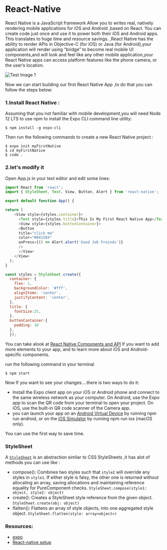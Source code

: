 # React-Native 

React Native is a JavaScript framework Allow you to writes real, natively rendering mobile applications for iOS and Android ,based on React.
You can create code just once and use it to power both their iOS and Android apps. This translates to huge time and resource savings. ,React Native has the ability to render APIs in Objective-C (for iOS) or Java (for Android),your application will render using “bridge” to become real mobile UI components,and will look and feel like any other mobile application,your React Native apps can access platform features like the phone camera, or the user’s location.

![Test Image 1](https://www.netguru.com/hs-fs/hubfs/image10-Jul-03-2020-11-20-54-82-AM.png?width=1600&name=image10-Jul-03-2020-11-20-54-82-AM.png)

Now we can start building our first React Native App ,to do that you can follow the steps below:
### 1.Install React Native :
Assuming that you not familiar with mobile development,you will need Node 12 LTS to use npm to install the Expo CLI command line utility:
```
$ npm install -g expo-cli
```
Then run the following commands to create a new React Native project :
```
$ expo init myFirstNative
$ cd myFirstNative
$ code .
```

### 2.let's modify it
Open App.js in your text editor and edit some lines:

```js
import React from 'react';
import { StyleSheet, Text, View, Button, Alert } from 'react-native';

export default function App() {

return (
    <View style={styles.container}>
      <Text style={styles.title}>This Is My First React Native App</Text>
      <View style={styles.buttonContainer}>
      <Button
      title="click me"
      color="#841584"
      onPress={() => Alert.alert('Good Job Freinds')}
      />
      </View>
    </View>
  );
}

const styles = StyleSheet.create({
  container: {
    flex: 1,
    backgroundColor: '#fff',
    alignItems: 'center',
    justifyContent: 'center',
  },
  title: {
    fontSize:25,
  },
  buttonContainer:{
    padding: 10
  },
  });
```
You can take alook at [React Native Components and API](https://reactnative.dev/docs/components-and-apis) If you want to add more elements to your app, and to learn more about iOS and Android-specific components.

run the following command in your terminal
```
$ npm start
```
Now If you want to see your changes....there is two ways to do it:

- Install the Expo client app on your iOS or Android phone and connect to the same wireless network as your computer. On Android, use the Expo app to scan the QR code from your terminal to open your project. On iOS, use the built-in QR code scanner of the Camera app.
- you can launch your app on an [Android Virtual Device](https://docs.expo.io/workflow/android-studio-emulator/) by running npm run android, or on the [iOS Simulator](https://docs.expo.io/workflow/ios-simulator/) by running npm run ios (macOS only).

You can use the first way to save time.


### StyleSheet
A [`StyleSheet`](https://reactnative.dev/docs/stylesheet) is an abstraction similar to CSS StyleSheets ,it has alot of methods you can use like :
- compose(): Combines two styles such that `style2` will override any styles in `style1`. If either style is falsy, the other one is returned without allocating an array, saving allocations and maintaining reference equality for PureComponent checks.
`StyleSheet.compose(style1: object, style2: object)`
- create(): Creates a StyleSheet style reference from the given object.
`StyleSheet.create(obj: object)`
- flatten(): Flattens an array of style objects, into one aggregated style object.
`StyleSheet.flatten(style: array<object>)`

### Resources:
- [expo](https://expo.io/learn)
- [React-native setup](https://reactnative.dev/docs/environment-setup#docsNav)

